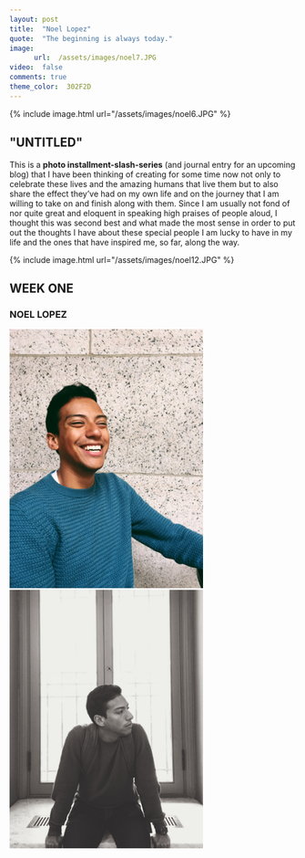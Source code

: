 ```yaml
---
layout: post
title:  "Noel Lopez"
quote:  "The beginning is always today."
image:
      url:  /assets/images/noel7.JPG
video:  false
comments: true
theme_color:  302F2D
---
```


{% include image.html url="/assets/images/noel6.JPG" %}

## "UNTITLED"

This is a **photo installment-slash-series** (and journal entry for an upcoming blog) that I have been thinking of creating for some time now not only to celebrate these lives and the amazing humans that live them but to also share the effect they’ve had on my own life and on the journey that I am willing to take on and finish along with them. Since I am usually not fond of nor quite great and eloquent in speaking high praises of people aloud, I thought this was second best and what made the most sense in order to put out the thoughts I have about these special people I am lucky to have in my life and the ones that have inspired me, so far, along the way.

{% include image.html url="/assets/images/noel12.JPG" %}

## WEEK ONE

### NOEL LOPEZ

<section>
	<img width="340" src="/assets/images/noel4.JPG">
	<img width="340" src="/assets/images/noel9.JPG">
</section>
